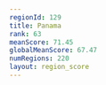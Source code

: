 ```yaml
---
regionId: 129
title: Panama
rank: 63
meanScore: 71.45
globalMeanScore: 67.47
numRegions: 220
layout: region_score
---
```

